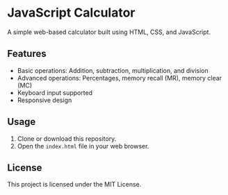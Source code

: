 # JavaScript Calculator

A simple web-based calculator built using HTML, CSS, and JavaScript.

## Features
- Basic operations: Addition, subtraction, multiplication, and division
- Advanced operations: Percentages, memory recall (MR), memory clear (MC)
- Keyboard input supported
- Responsive design

## Usage
1. Clone or download this repository.
2. Open the `index.html` file in your web browser.

## License
This project is licensed under the MIT License.
